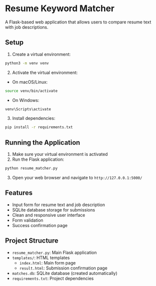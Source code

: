 # Resume Keyword Matcher

A Flask-based web application that allows users to compare resume text with job descriptions.

## Setup

1. Create a virtual environment:
```bash
python3 -m venv venv
```

2. Activate the virtual environment:
- On macOS/Linux:
```bash
source venv/bin/activate
```
- On Windows:
```bash
venv\Scripts\activate
```

3. Install dependencies:
```bash
pip install -r requirements.txt
```

## Running the Application

1. Make sure your virtual environment is activated
2. Run the Flask application:
```bash
python resume_matcher.py
```
3. Open your web browser and navigate to `http://127.0.0.1:5000/`

## Features

- Input form for resume text and job description
- SQLite database storage for submissions
- Clean and responsive user interface
- Form validation
- Success confirmation page

## Project Structure

- `resume_matcher.py`: Main Flask application
- `templates/`: HTML templates
  - `index.html`: Main form page
  - `result.html`: Submission confirmation page
- `matches.db`: SQLite database (created automatically)
- `requirements.txt`: Project dependencies 